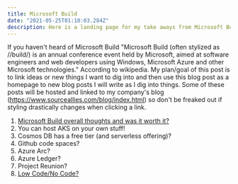 ```yaml
---
title: Microsoft Build
date: "2021-05-25T01:10:03.284Z"
description: Here is a landing page for my take aways from Microsoft Build
---
```


If you haven't heard of Microsoft Build "Microsoft Build (often stylized as //build/) is an annual conference event held by Microsoft, aimed at software engineers and web developers using Windows, Microsoft Azure and other Microsoft technologies." According to wikipedia. My plan/goal of this post is to link ideas or new things I want to dig into and then use this blog post as a homepage to new blog posts I will write as I dig into things. Some of these posts will be hosted and linked to my company's blog (https://www.sourceallies.com/blog/index.html) so don't be freaked out if styling drastically changes when clicking a link. 

1. [Microsoft Build overall thoughts and was it worth it?](https://www.azurebarista.com/ms-build-retro/)
2. You can host AKS on your own stuff!
3. Cosmos DB has a free tier (and serverless offering)?
4. Github code spaces? 
5. Azure Arc?
6. Azure Ledger? 
7. Project Reunion?
8. [Low Code/No Code?](https://www.azurebarista.com/microsoft-power-apps/)